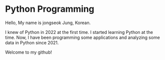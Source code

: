 # Python Programming

Hello, My name is jongseok Jung, Korean.

I knew of Python in 2022 at the first time. I started learning Python at the time.
Now, I have been programming some applications and analyzing some data in Python since 2021.

Welcome to my github!
